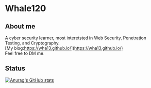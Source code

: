# Whale120
## About me
A cyber security learner, most interetsted in Web Security, Penetration Testing, and Cryptography.  
[My blog:https://wha13.github.io/](https://wha13.github.io/)  
Feel free to DM me.  
## Status
[![Anurag's GitHub stats](https://github-readme-stats.vercel.app/api?username=anuraghazra)](https://github.com/anuraghazra/github-readme-stats)
